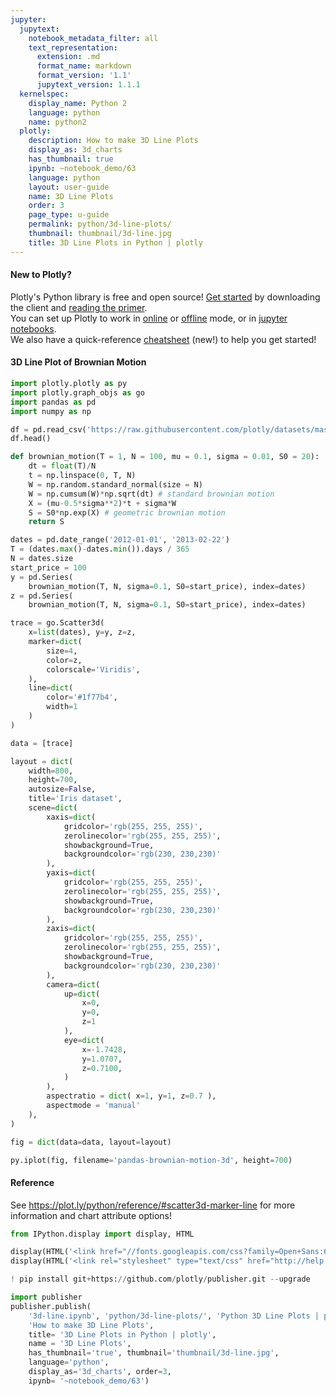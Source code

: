 ```yaml
---
jupyter:
  jupytext:
    notebook_metadata_filter: all
    text_representation:
      extension: .md
      format_name: markdown
      format_version: '1.1'
      jupytext_version: 1.1.1
  kernelspec:
    display_name: Python 2
    language: python
    name: python2
  plotly:
    description: How to make 3D Line Plots
    display_as: 3d_charts
    has_thumbnail: true
    ipynb: ~notebook_demo/63
    language: python
    layout: user-guide
    name: 3D Line Plots
    order: 3
    page_type: u-guide
    permalink: python/3d-line-plots/
    thumbnail: thumbnail/3d-line.jpg
    title: 3D Line Plots in Python | plotly
---
```


#### New to Plotly?
Plotly's Python library is free and open source! [Get started](https://plot.ly/python/getting-started/) by downloading the client and [reading the primer](https://plot.ly/python/getting-started/).
<br>You can set up Plotly to work in [online](https://plot.ly/python/getting-started/#initialization-for-online-plotting) or [offline](https://plot.ly/python/getting-started/#initialization-for-offline-plotting) mode, or in [jupyter notebooks](https://plot.ly/python/getting-started/#start-plotting-online).
<br>We also have a quick-reference [cheatsheet](https://images.plot.ly/plotly-documentation/images/python_cheat_sheet.pdf) (new!) to help you get started!


#### 3D Line Plot of Brownian Motion

```python
import plotly.plotly as py
import plotly.graph_objs as go
import pandas as pd
import numpy as np

df = pd.read_csv('https://raw.githubusercontent.com/plotly/datasets/master/iris.csv')
df.head()

def brownian_motion(T = 1, N = 100, mu = 0.1, sigma = 0.01, S0 = 20):
    dt = float(T)/N
    t = np.linspace(0, T, N)
    W = np.random.standard_normal(size = N)
    W = np.cumsum(W)*np.sqrt(dt) # standard brownian motion
    X = (mu-0.5*sigma**2)*t + sigma*W
    S = S0*np.exp(X) # geometric brownian motion
    return S

dates = pd.date_range('2012-01-01', '2013-02-22')
T = (dates.max()-dates.min()).days / 365
N = dates.size
start_price = 100
y = pd.Series(
    brownian_motion(T, N, sigma=0.1, S0=start_price), index=dates)
z = pd.Series(
    brownian_motion(T, N, sigma=0.1, S0=start_price), index=dates)

trace = go.Scatter3d(
    x=list(dates), y=y, z=z,
    marker=dict(
        size=4,
        color=z,
        colorscale='Viridis',
    ),
    line=dict(
        color='#1f77b4',
        width=1
    )
)

data = [trace]

layout = dict(
    width=800,
    height=700,
    autosize=False,
    title='Iris dataset',
    scene=dict(
        xaxis=dict(
            gridcolor='rgb(255, 255, 255)',
            zerolinecolor='rgb(255, 255, 255)',
            showbackground=True,
            backgroundcolor='rgb(230, 230,230)'
        ),
        yaxis=dict(
            gridcolor='rgb(255, 255, 255)',
            zerolinecolor='rgb(255, 255, 255)',
            showbackground=True,
            backgroundcolor='rgb(230, 230,230)'
        ),
        zaxis=dict(
            gridcolor='rgb(255, 255, 255)',
            zerolinecolor='rgb(255, 255, 255)',
            showbackground=True,
            backgroundcolor='rgb(230, 230,230)'
        ),
        camera=dict(
            up=dict(
                x=0,
                y=0,
                z=1
            ),
            eye=dict(
                x=-1.7428,
                y=1.0707,
                z=0.7100,
            )
        ),
        aspectratio = dict( x=1, y=1, z=0.7 ),
        aspectmode = 'manual'
    ),
)

fig = dict(data=data, layout=layout)

py.iplot(fig, filename='pandas-brownian-motion-3d', height=700)
```

#### Reference
See https://plot.ly/python/reference/#scatter3d-marker-line for more information and chart attribute options!

```python
from IPython.display import display, HTML

display(HTML('<link href="//fonts.googleapis.com/css?family=Open+Sans:600,400,300,200|Inconsolata|Ubuntu+Mono:400,700" rel="stylesheet" type="text/css" />'))
display(HTML('<link rel="stylesheet" type="text/css" href="http://help.plot.ly/documentation/all_static/css/ipython-notebook-custom.css">'))

! pip install git+https://github.com/plotly/publisher.git --upgrade

import publisher
publisher.publish(
    '3d-line.ipynb', 'python/3d-line-plots/', 'Python 3D Line Plots | plotly',
    'How to make 3D Line Plots',
    title= '3D Line Plots in Python | plotly',
    name = '3D Line Plots',
    has_thumbnail='true', thumbnail='thumbnail/3d-line.jpg',
    language='python',
    display_as='3d_charts', order=3,
    ipynb= '~notebook_demo/63')
```

```python

```